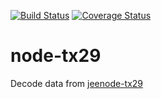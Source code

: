[![Build Status](https://travis-ci.org/CedricFinance/node-tx29.svg?branch=master)](https://travis-ci.org/CedricFinance/node-tx29)
[![Coverage Status](https://coveralls.io/repos/CedricFinance/node-tx29/badge.svg?branch=master&service=github)](https://coveralls.io/github/CedricFinance/node-tx29?branch=master)

# node-tx29

Decode data from [jeenode-tx29](https://github.com/CedricFinance/jeenode-tx29)
